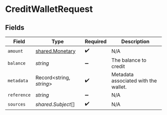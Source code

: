 # CreditWalletRequest


## Fields

| Field                                                     | Type                                                      | Required                                                  | Description                                               |
| --------------------------------------------------------- | --------------------------------------------------------- | --------------------------------------------------------- | --------------------------------------------------------- |
| `amount`                                                  | [shared.Monetary](../../../sdk/models/shared/monetary.md) | :heavy_check_mark:                                        | N/A                                                       |
| `balance`                                                 | *string*                                                  | :heavy_minus_sign:                                        | The balance to credit                                     |
| `metadata`                                                | Record<string, *string*>                                  | :heavy_check_mark:                                        | Metadata associated with the wallet.                      |
| `reference`                                               | *string*                                                  | :heavy_minus_sign:                                        | N/A                                                       |
| `sources`                                                 | *shared.Subject*[]                                        | :heavy_check_mark:                                        | N/A                                                       |